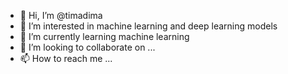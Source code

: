 - 👋 Hi, I’m @timadima
- 👀 I’m interested in machine learning and deep learning models 
- 🌱 I’m currently learning machine learning 
- 💞️ I’m looking to collaborate on ...
- 📫 How to reach me ...

<!---
timadima/timadima is a ✨ special ✨ repository because its `README.md` (this file) appears on your GitHub profile.
You can click the Preview link to take a look at your changes.
--->
